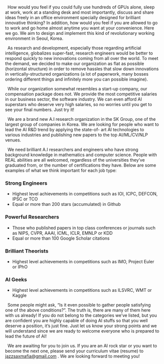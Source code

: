 &nbsp;&nbsp;How would you feel if you could fully use hundreds of GPUs alone, sleep at work, work at a standing desk and most importantly, discuss and share ideas freely in an office environment specially designed for brilliant innovative thinking? In addition, how would you feel if you are allowed to go to work and go home almost anytime you want at your convenience. Here we go. We aim to design and implement this kind of revolutionary working environment in Seoul, Korea.

&nbsp;&nbsp;As research and development, especially those regarding artificial intelligence, globalizes super-fast, research engineers would be better to respond quickly to new innovations coming from all over the world. To meet the demand, we decided to make our organization as flat as possible (horizontal structure) in order to remove hassles that slow down innovations in vertically-structured organizations (a lot of paperwork, many bosses ordering different things and infinitely more you can possible imagine).

&nbsp;&nbsp;While our organization somewhat resembles a start-up company, our compensation package does not. We provide the most competitive salaries in our business sector, the software industry. We can even afford AI superstars who deserve very high salaries, so no worries until you get to see your final numbers. Just try it!

&nbsp;&nbsp;We are a brand new A.I research organization in the SK Group, one of the largest group of companies in Korea. We are looking for people who want to lead the AI R&amp;D trend by applying the state-of- art AI technologies to various industries and publishing new papers to the top AI/ML/CV/NLP venues. 

&nbsp;&nbsp;We need brilliant A.I researchers and engineers who have strong background knowledge in mathematics and computer science. People with REAL abilities are all welcomed, regardless of the universities they’ve graduated from, or the number of certifications they have. Below are some examples of what we think important for each job type:

### Strong Engineers
 - Highest level achievements in competitions such as IOI, ICPC, DEFCON, IPSC or TCO
 - Equal or more than 200 stars (accumulated) in Github

### Powerful Researchers
 - Those who published papers in top class conferences or journals such as NIPS, CVPR, AAAI, ICML, ICLR, EMNLP or KDD
 - Equal or more than 100 Google Scholar citations

### Brilliant Theorists
 - Highest level achievements in competitions such as IMO, Project Euler or IPhO

### AI Geeks
 - Highest level achievements in competitions such as ILSVRC, WMT or Kaggle

&nbsp;&nbsp;Some people might ask, “Is it even possible to gather people satisfying one of the above conditions?”. The truth is, there are many of them here with us already! If you do not belong to the categories we’ve listed, but you are confident you are highly capable of doing AI stuffs so that you well deserve a position, it’s just fine. Just let us know your strong points and we will understand since we are ready to welcome everyone who is prepared to lead the future of AI!

&nbsp;&nbsp;We are awaiting for you to join us. If you are an AI rock star or you want to become the next one, please send your curriculum vitae (resume) to jazzsaxmafia@gmail.com . We are looking forward to meeting you!
